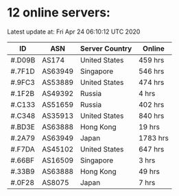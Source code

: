 # 12 online servers:

Latest update at: Fri Apr 24 06:10:12 UTC 2020

| ID | ASN | Server Country | Online |
| -- | --- | -------------- | ------ |
| #.D09B | AS174 | United States | 459 hrs |
| #.7F1D | AS63949 | Singapore | 546 hrs |
| #.9FC3 | AS53889 | United States | 474 hrs |
| #.1F2B | AS49392 | Russia | 4 hrs |
| #.C133 | AS51659 | Russia | 402 hrs |
| #.C348 | AS35913 | United States | 840 hrs |
| #.BD3E | AS63888 | Hong Kong | 19 hrs |
| #.2A79 | AS63949 | Japan | 1783 hrs |
| #.F7DA | AS45102 | United States | 647 hrs |
| #.66BF | AS16509 | Singapore | 3 hrs |
| #.33B9 | AS63888 | Hong Kong | 49 hrs |
| #.0F28 | AS8075 | Japan | 7 hrs |

